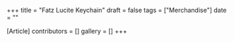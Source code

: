 +++
title = "Fatz Lucite Keychain"
draft = false
tags = ["Merchandise"]
date = ""

[Article]
contributors = []
gallery = []
+++